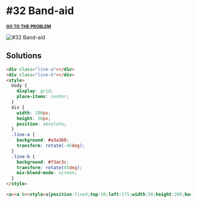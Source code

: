 # #32 Band-aid

<p>
  <sup>
    <a href="https://cssbattle.dev/play/32"><strong>GO TO THE PROBLEM</strong></a>
  </sup>
</p>

![#32 Band-aid](https://cssbattle.dev/targets/32.png)

## Solutions

```html
<div class="line-a"></div>
<div class="line-b"></div>
<style>
  body {
    display: grid;
    place-items: center;
  }
  div {
    width: 200px;
    height: 50px;
    position: absolute;
  }
  .line-a {
    background: #a3a368;
    transform: rotate(-45deg);
  }
  .line-b {
    background: #f3ac3c;
    transform: rotate(45deg);
    mix-blend-mode: screen;
  }
</style>
```

```html
<a><a b><style>a{position:fixed;top:50;left:175;width:50;height:200;background:#f3ac3c;transform:rotate(-45deg)}a[b]{background:#a3a368;transform:rotate(45deg);mix-blend-mode:screen
```
